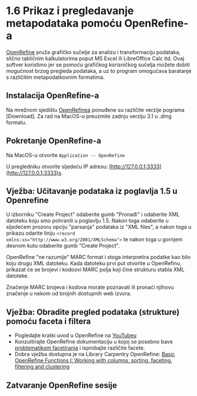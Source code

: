 # 1.6 Prikaz i pregledavanje metapodataka pomoću OpenRefine-a

[OpenRefine](http://www.openrefine.org) pruža grafičko sučelje za analizu i transformaciju podataka, slično tabličnim kalkulatorima poput MS Excel ili LibreOffice Calc itd. Ovaj softver koristimo jer se pomoću grafičkog korisničkog sučelja možete dobiti mogućnost brzog pregleda podataka, a uz to program omogućava baratanje s različitim metapodatkovnim formatima. 

## Instalacija OpenRefine-a

Na mrežnom sjedištu [OpenRefinea](http://openrefine.org/download.html) ponuđene su različite verzije pograma [Download]. Za rad na MacOS-u preuzmite zadnju verziju 3.1 u .dmg formatu. 

## Pokretanje OpenRefine-a

Na MacOS-u otvorite `Application -- OpenRefine`

U pregledniku otvorite sljedeću IP adresu: [http://127.0.0.1:3333](http://127.0.0.1:3333)s.

## Vježba: Učitavanje podataka iz poglavlja 1.5 u Openrefine

U izborniku "Create Project" odaberite gumb "Pronađi" i odaberite XML datoteku koju smo pohranili u poglavlju 1.5. Nakon toga odaberite u sljedećem prozoru opciju "parsanja" podataka iz "XML files", a nakon toga u prikazu odarite liniju ```<record xmlns:xs="http://www.w3.org/2001/XMLSchema">``` te nakon toga u gornjem desnom kutu odaberite gumb "Create Project".

OpenRefine "ne razumije" MARC format i stoga interpretira podatke kao bilo koju drugu XML datoteku. Kada datoteku prvi put otvorite u OpenRefinu, prikazat će se brojevi i kodoovi MARC polja koji čine strukturu stabla XML datoteke. 

Značenje MARC brojeva i kodova morate poznavati ili pronaći njihovu značenje u nekom od brojnih dostupnih web izvora. 

## Vježba: Obradite pregled podataka (strukture) pomoću faceta i filtera 

* Pogledajte kratki uvod u OpenRefine na [YouTubeu](https://www.youtube.com/watch?v=B70J_H_zAWM)
* Konzultirajte OpenRefine dokumentaciju u kojoj se posebno bave [problematikom facetiranja](https://github.com/OpenRefine/OpenRefine/wiki/Faceting) i isprobajte različite facete.
* Dobra vježba dostupna je na Library Carpentry OpenRefine: [Basic OpenRefine Functions I: Working with columns, sorting, faceting, filtering and clustering](https://data-lessons.github.io/library-openrefine/03-basic-functions-I/)

## Zatvaranje OpenRefine sesije


